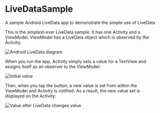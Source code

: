 # LiveDataSample
A sample Android LiveData app to demonstrate the simple use of LiveData

This is the simplest-ever LiveData sample. It has one Activity and a ViewModel. ViewModel has a LiveData object which is observed by the Activity.

![Android LiveData diagram](http://genct.com/wp-content/uploads/2019/02/livedata_diagram.png)

When you run the app, Activity simply sets a value for a TextView and assigns itself as an observer to the ViewModel:

![Initial value](http://genct.com/wp-content/uploads/2019/02/livedata_sample_1.png)

Then, when you tap the button, a new value is set from within the ViewModel and Activity is notified. As a result, the new value set is displayed on the Activity:

![Value after LiveData changes value](http://genct.com/wp-content/uploads/2019/02/livedata_sample_2.png)

